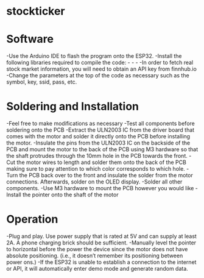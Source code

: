 # stockticker

# Software
-Use the Arduino IDE to flash the program onto the ESP32. 
-Install the following libraries required to compile the code:
	-
	-
	-
-In order to fetch real stock market information, you will need to obtain an API key from finnhub.io
-Change the parameters at the top of the code as necessary such as the symbol, key, ssid, pass, etc.

# Soldering and Installation
-Feel free to make modifications as necessary
-Test all components before soldering onto the PCB
-Extract the ULN2003 IC from the driver board that comes with the motor and solder it directly onto the PCB before installing the motor.
-Insulate the pins from the ULN2003 IC on the backside of the PCB and mount the motor to the back of the PCB using M3 hardware so that the shaft protrudes through the 10mm hole in the PCB towards the front.
-Cut the motor wires to length and solder them onto the back of the PCB making sure to pay attention to which color corresponds to which hole. 
-Turn the PCB back over to the front and insulate the solder from the motor connections. Afterwards, solder on the OLED display.
-Solder all other components.
-Use M3 hardware to mount the PCB however you would like
-Install the pointer onto the shaft of the motor

# Operation
-Plug and play. Use power supply that is rated at 5V and can supply at least 2A. A phone charging brick should be sufficient.
-Manually level the pointer to horizontal before the power the device since the motor does not have absolute positioning. (i.e., it doesn’t remember its positioning between power ons.)
-If the ESP32 is unable to establish a connection to the internet or API, it will automatically enter demo mode and generate random data. 
